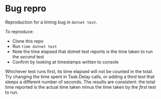 # Bug repro

Reproduction for a timing bug in `dotnet test`.

To reproduce:

- Clone this repo
- Run `time dotnet test`
- Note the time elapsed that dotnet test reports is the time taken to run the *second* test
- Confirm by looking at timestamps written to console

Whichever test runs first, its time elapsed will not be counted in the total. Try changing the time spent in Task.Delay calls, or adding a third test that sleeps a different number of seconds. The results are consistent: the total time reported is the actual time taken minus the time taken by the *first* test to run.
